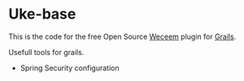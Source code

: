 # Uke-base

This is the code for the free Open Source [Weceem](http://weceem.org) plugin for [Grails](http://grails.org).

Usefull tools for grails. 

- Spring Security configuration
